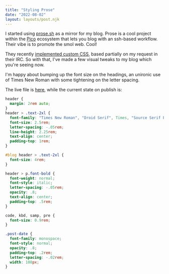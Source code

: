 ```yaml
---
title: "Styling Prose"
date: "2022-08-02"
layout: layouts/post.njk
---
```


I started using [prose.sh](https://prose.sh/) as a mirror for my blog. Prose is a cool project
within the [Pico](pico.sh) ecosystem that lets you blog with an ssh-based workflow. Their vibe
is to promote the smol web. Cool!

They recently [implemented custom CSS](https://todo.sr.ht/~erock/pico.sh/35), based partially on
my request in their IRC. So with that, I've made a few visual tweaks to my blog which you're seeing
now.

I'm happy about bumping up the font size on the headings, an unironic use of Times New Roman with
some tightening on the letter spacing.

The live file is [here](https://ben.prose.sh/_styles.css), while the current state on publish is:

```css
header {
  margin: 2rem auto;
}
header > .text-2xl {
  font-family: "Times New Roman", "Droid Serif", Times, "Source Serif Pro", serif, "Apple Color Emoji", "Segoe UI Emoji", "Segoe UI Symbol";
  font-size: 2.5rem;
  letter-spacing: -.05rem;
  line-height: 2.25rem;
  text-align: center;
  padding-top: 1rem;
}

#blog header > .text-2xl {
  font-size: 4rem;
}

header > p.font-bold {
  font-weight: normal;
  font-style: italic;
  letter-spacing: -.05rem;
  opacity: .8;
  text-align: center;
  padding-top: .5rem;
}

code, kbd, samp, pre {
  font-size: 0.9rem;
}

.post-date {
  font-family: monospace;
  font-style: normal;
  opacity: .8;
  padding-top: .2rem;
  letter-spacing: -.02rem;
  width: 108px;
}
```
